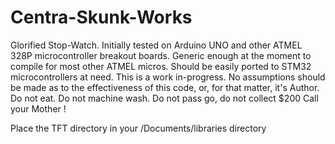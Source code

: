 # Centra-Skunk-Works
Glorified Stop-Watch.
Initially tested on Arduino UNO and other ATMEL 328P microcontroller breakout boards.
Generic enough at the moment to compile for most other ATMEL micros.
Should be easily ported to STM32 microcontrollers at need.
This is a work in-progress. No assumptions should be made as to the effectiveness of this code, or, for that matter, it's Author.
Do not eat. Do not machine wash. Do not pass go, do not collect $200
Call your Mother !

Place the TFT directory in your /Documents/libraries directory
